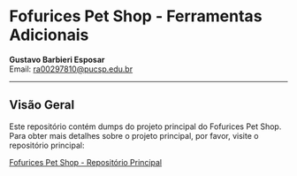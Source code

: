 # Fofurices Pet Shop - Ferramentas Adicionais

**Gustavo Barbieri Esposar**  
Email: [ra00297810@pucsp.edu.br](mailto:ra00297810@pucsp.edu.br)

---

## Visão Geral

Este repositório contém dumps do projeto principal do Fofurices Pet Shop. Para obter mais detalhes sobre o projeto principal, por favor, visite o repositório principal:

[Fofurices Pet Shop - Repositório Principal](https://github.com/GustavoEsposar/FofuricesPetShop)

